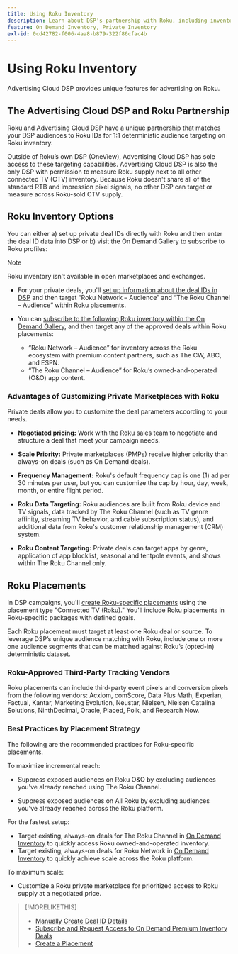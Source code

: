 ```yaml
---
title: Using Roku Inventory
description: Learn about DSP's partnership with Roku, including inventory options, approved third-party tracking vendors, and best practices for Roku-specific placements. 
feature: On Demand Inventory, Private Inventory
exl-id: 0cd42782-f006-4aa8-b879-322f86cfac4b
---
```

# Using Roku Inventory

Advertising Cloud DSP provides unique features for advertising on Roku.

## The Advertising Cloud DSP and Roku Partnership

Roku and Advertising Cloud DSP have a unique partnership that matches your DSP audiences to Roku IDs for 1:1 deterministic audience targeting on Roku inventory.

Outside of Roku’s own DSP (OneView), Advertising Cloud DSP has sole access to these targeting capabilities. Advertising Cloud DSP is also the only DSP with permission to measure Roku supply next to all other connected TV (CTV) inventory. Because Roku doesn't share all of the standard RTB and impression pixel signals, no other DSP can target or measure across Roku-sold CTV supply.

## Roku Inventory Options

You can either a) set up private deal IDs directly with Roku and then enter the deal ID data into DSP or b) visit the On Demand Gallery to subscribe to Roku profiles:

>[!NOTE]
>
>Roku inventory isn't available in open marketplaces and exchanges.

* For your private deals, you'll [set up information about the deal IDs in DSP](/help/dsp/inventory/deal-id-create.md) and then target “Roku Network – Audience” and “The Roku Channel – Audience” within Roku placements.<!-- Or do you target the deal ID?? I see those strings for Roku On Demand inventory. Clarify if all Roku private deals will show up as one or the other of these in Roku Private inventory in Roku placement settings. -->

* You can [subscribe to the following Roku inventory within the On Demand Gallery](/help/dsp/inventory/on-demand-inventory-subscribe.md), and then target any of the approved deals within Roku placements:

    * “Roku Network – Audience” for inventory across the Roku ecosystem with premium content partners, such as The CW, ABC, and ESPN.
    * “The Roku Channel – Audience” for Roku’s owned-and-operated (O&O) app content.

### Advantages of Customizing Private Marketplaces with Roku

Private deals allow you to customize the deal parameters according to your needs.

* **Negotiated pricing:** Work with the Roku sales team to negotiate and structure a deal that meet your campaign needs.

* **Scale Priority:** Private marketplaces (PMPs) receive higher priority than always-on deals (such as On Demand deals).

* **Frequency Management:** Roku's default frequency cap is one (1) ad per 30 minutes per user, but you can customize the cap by hour, day, week, month, or entire flight period.<!-- Within the DSP placement settings? NO - you negotiate this with Roku, but Christine to confirm with Amanda whether you should be able to edit this in placement. -->

* **Roku Data Targeting:** Roku audiences are built from Roku device and TV signals, data tracked by The Roku Channel (such as TV genre affinity, streaming TV behavior, and cable subscription status), and additional data from Roku's customer relationship management (CRM) system.

* **Roku Content Targeting:** Private deals can target apps by genre, application of app blocklist, seasonal and tentpole events, and shows within The Roku Channel only.

## Roku Placements

In DSP campaigns, you'll [create Roku-specific placements](/help/dsp/campaign-management/placements/placement-create.md) using the placement type "Connected TV (Roku)." You'll include Roku placements in Roku-specific packages with defined goals.

Each Roku placement must target at least one Roku deal or source. To leverage DSP’s unique audience matching with Roku, include one or more one audience segments that can be matched against Roku’s (opted-in) deterministic dataset.

### Roku-Approved Third-Party Tracking Vendors

Roku placements can include third-party event pixels and conversion pixels from the following vendors:  Acxiom, comScore, Data Plus Math, Experian, Factual, Kantar, Marketing Evolution, Neustar, Nielsen, Nielsen Catalina Solutions, NinthDecimal, Oracle, Placed, Polk, and Research Now.

### Best Practices by Placement Strategy

 The following are the recommended practices for Roku-specific placements.

To maximize incremental reach:

* Suppress exposed audiences on Roku O&O by excluding audiences you've already reached using The Roku Channel.

* Suppress exposed audiences on All Roku by excluding audiences you've already reached across the Roku platform.

For the fastest setup:

* Target existing, always-on deals for The Roku Channel in [On Demand Inventory](/help/dsp/inventory/on-demand-inventory-subscribe.md) to quickly access Roku owned-and-operated inventory.
* Target existing, always-on deals for Roku Network in [On Demand Inventory](/help/dsp/inventory/on-demand-inventory-subscribe.md) to quickly achieve scale across the Roku platform.

To maximum scale:

* Customize a Roku private marketplace for prioritized access to Roku supply at a negotiated price.

>[!MORELIKETHIS]
>
>* [Manually Create Deal ID Details](/help/dsp/inventory/deal-id-create.md)
> * [Subscribe and Request Access to On Demand Premium Inventory Deals](/help/dsp/inventory/on-demand-inventory-subscribe.md)
>* [Create a Placement](/help/dsp/campaign-management/placements/placement-create.md)
